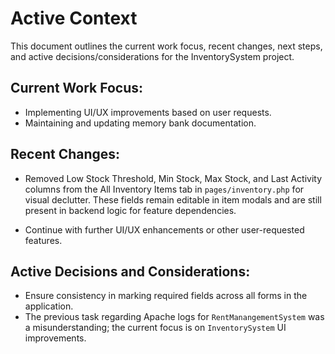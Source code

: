 # Active Context

This document outlines the current work focus, recent changes, next steps, and active decisions/considerations for the InventorySystem project.

## Current Work Focus:
- Implementing UI/UX improvements based on user requests.
- Maintaining and updating memory bank documentation.

## Recent Changes:
 - Removed Low Stock Threshold, Min Stock, Max Stock, and Last Activity columns from the All Inventory Items tab in `pages/inventory.php` for visual declutter. These fields remain editable in item modals and are still present in backend logic for feature dependencies.

- Continue with further UI/UX enhancements or other user-requested features.

## Active Decisions and Considerations:
- Ensure consistency in marking required fields across all forms in the application.
- The previous task regarding Apache logs for `RentManangementSystem` was a misunderstanding; the current focus is on `InventorySystem` UI improvements.
